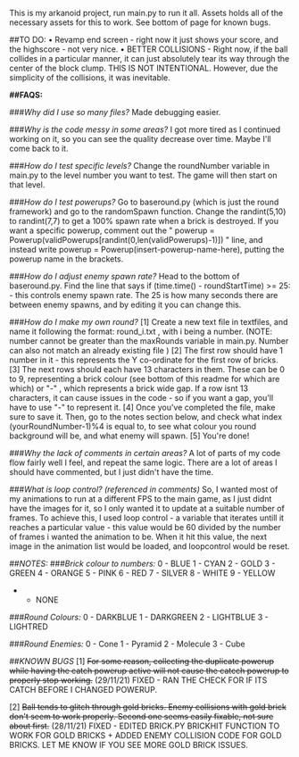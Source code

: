 This is my arkanoid project, run main.py to run it all. Assets holds all of the necessary assets for this to work. See bottom of page for known bugs. 

##TO DO:
• Revamp end screen - right now it just shows your score, and the highscore - not very nice. 
• BETTER COLLISIONS - Right now, if the ball collides in a particular manner, it can just absolutely tear its way through the center of the block clump. THIS IS NOT INTENTIONAL. However, due the simplicity of the collisions, it was inevitable. 

**##FAQS:**

###*Why did I use so many files?* 
Made debugging easier. 

###*Why is the code messy in some areas?*
I got more tired as I continued working on it, so you can see the quality decrease over time. Maybe I'll come back to it. 

###*How do I test specific levels?*
Change the roundNumber variable in main.py to the level number you want to test. The game will then start on that level. 

###*How do I test powerups?*
Go to baseround.py (which is just the round framework) and go to the randomSpawn function. Change the randint(5,10) to randint(7,7) to get a 100% spawn rate when a brick is destroyed. If you want a specific powerup, comment out the " powerup = Powerup(validPowerups[randint(0,len(validPowerups)-1)]) " line, and instead write powerup = Powerup(insert-powerup-name-here), putting the powerup name in the brackets.

###*How do I adjust enemy spawn rate?*
Head to the bottom of baseround.py. Find the line that says if (time.time() - roundStartTime) >= 25:  - this controls enemy spawn rate. The 25 is how many seconds there are between enemy spawns, and by editing it you can change this. 

###*How do I make my own round?* 
[1] Create a new text file in textfiles, and name it following the format: round_i.txt , with i being a number. (NOTE: number cannot be greater than the maxRounds variable in main.py. Number can also not match an already existing file )
[2] The first row should have 1 number in it - this represents the Y co-ordinate for the first row of bricks. 
[3] The next rows should each have 13 characters in them. These can be 0 to 9, representing a brick colour (see bottom of this readme for which are which) or "-" , which represents a brick wide gap. If a row isnt 13 characters, it can cause issues in the code - so if you want a gap, you'll have to use "-" to represent it.
[4] Once you've completed the file, make sure to save it. Then, go to the notes section below, and check what index (yourRoundNumber-1)%4 is equal to, to see what colour you round background will be, and what enemy will spawn. 
[5] You're done! 

###*Why the lack of comments in certain areas?*
A lot of parts of my code flow fairly well I feel, and repeat the same logic. There are a lot of areas I should have commented, but I just didn't have the time. 

###*What is loop control? (referenced in comments)*
So, I wanted most of my animations to run at a different FPS to the main game, as I just didnt have the images for it, so I only wanted it to update at a suitable number of frames. To achieve this, I used loop control - a variable that iterates untill it reaches a particular value - this value would be 60 divided by the number of frames i wanted the animation to be. When it hit this value, the next image in the animation list would be loaded, and loopcontrol would be reset.  



##*NOTES:*
###*Brick colour to numbers:*
0 - BLUE
1 - CYAN
2 - GOLD
3 - GREEN
4 - ORANGE
5 - PINK
6 - RED
7 - SILVER
8 - WHITE
9 - YELLOW
- - NONE

###*Round Colours:*
0 - DARKBLUE
1 - DARKGREEN
2 - LIGHTBLUE
3 - LIGHTRED

###*Round Enemies:*
0 - Cone
1 - Pyramid
2 - Molecule
3 - Cube 




##*KNOWN BUGS*
[1] ~~For some reason, collecting the duplicate powerup while having the catch powerup active will not cause the catcch powerup to properly stop working.~~ (29/11/21) FIXED - RAN THE CHECK FOR IF ITS CATCH BEFORE I CHANGED POWERUP. 

[2] ~~Ball tends to glitch through gold bricks. Enemy collisions with gold brick don't seem to work properly. Second one seems easily fixable, not sure about first.~~ (28/11/21) FIXED - EDITED BRICK.PY BRICKHIT FUNCTION TO WORK FOR GOLD BRICKS + ADDED ENEMY COLLISION CODE FOR GOLD BRICKS. LET ME KNOW IF YOU SEE MORE GOLD BRICK ISSUES. 
